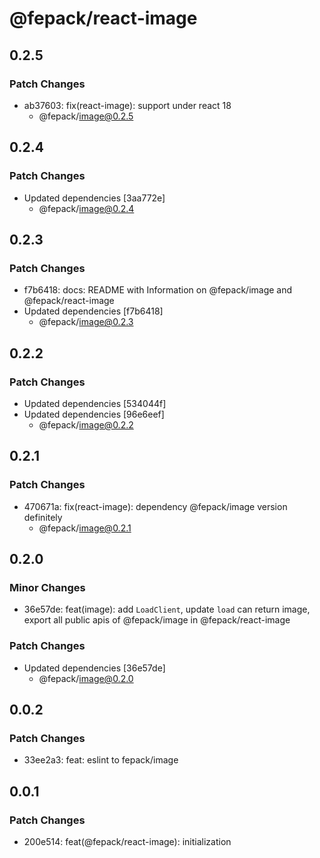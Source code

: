 # @fepack/react-image

## 0.2.5

### Patch Changes

- ab37603: fix(react-image): support under react 18
  - @fepack/image@0.2.5

## 0.2.4

### Patch Changes

- Updated dependencies [3aa772e]
  - @fepack/image@0.2.4

## 0.2.3

### Patch Changes

- f7b6418: docs: README with Information on @fepack/image and @fepack/react-image
- Updated dependencies [f7b6418]
  - @fepack/image@0.2.3

## 0.2.2

### Patch Changes

- Updated dependencies [534044f]
- Updated dependencies [96e6eef]
  - @fepack/image@0.2.2

## 0.2.1

### Patch Changes

- 470671a: fix(react-image): dependency @fepack/image version definitely
  - @fepack/image@0.2.1

## 0.2.0

### Minor Changes

- 36e57de: feat(image): add `LoadClient`, update `load` can return image, export all public apis of @fepack/image in @fepack/react-image

### Patch Changes

- Updated dependencies [36e57de]
  - @fepack/image@0.2.0

## 0.0.2

### Patch Changes

- 33ee2a3: feat: eslint to fepack/image

## 0.0.1

### Patch Changes

- 200e514: feat(@fepack/react-image): initialization
